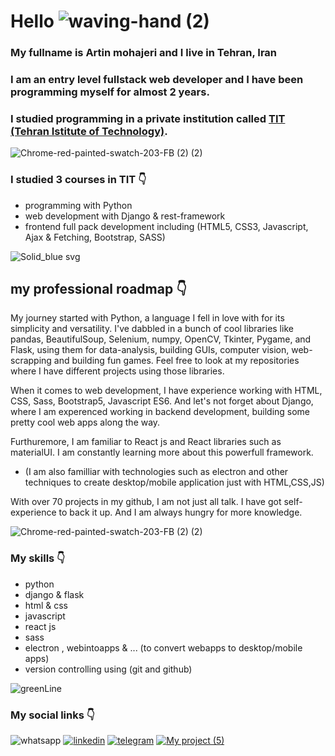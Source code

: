 # Hello ![waving-hand (2)](https://user-images.githubusercontent.com/95845593/227132383-7691337c-3295-4d96-970d-af8ff797bb33.gif)


### My fullname is Artin mohajeri and I live in Tehran, Iran
### I am an entry level fullstack web developer and I have been programming myself for almost 2 years.
### I studied programming in a private institution called [TIT (Tehran Istitute of Technology)](https://www.linkedin.com/company/mft-tit/people/).
![Chrome-red-painted-swatch-203-FB (2) (2)](https://user-images.githubusercontent.com/95845593/226827146-a5c7abde-57a1-49c0-9d41-26b2966c583c.png)

### I studied 3 courses in TIT 👇
* programming with Python
* web development with Django & rest-framework
* frontend full pack development including (HTML5, CSS3, Javascript, Ajax & Fetching, Bootstrap, SASS)

![Solid_blue svg](https://user-images.githubusercontent.com/95845593/226827645-b4dc6ae5-80dc-43bd-a152-61578b6f77f2.png)

## my professional roadmap 👇

My journey started with Python, a language I fell in love with for its simplicity and versatility. I've dabbled in a bunch of cool libraries like pandas, BeautifulSoup, Selenium, numpy, OpenCV, Tkinter, Pygame, and Flask, using them for data-analysis, building GUIs, computer vision, web-scrapping and building fun games. Feel free to look at my repositories where I have different projects using those libraries.

When it comes to web development, I have experience working with HTML, CSS, Sass, Bootstrap5, Javascript ES6. And let's not forget about Django, where I am experenced working in backend development, building some pretty cool web apps along the way.

Furthuremore, I am familiar to React js and React libraries such as materialUI. I am constantly learning more about this powerfull framework.

- (I am also familliar with technologies such as electron and other techniques to create desktop/mobile application just with HTML,CSS,JS)

With over 70 projects in my github, I am not just all talk. I have got self-experience to back it up. And I am always hungry for more knowledge.

![Chrome-red-painted-swatch-203-FB (2) (2)](https://user-images.githubusercontent.com/95845593/226827146-a5c7abde-57a1-49c0-9d41-26b2966c583c.png)

### My skills 👇
* python
* django & flask
* html & css
* javascript
* react js
* sass
* electron , webintoapps & ... (to convert webapps to desktop/mobile apps)
* version controlling using (git and github)

![greenLine](https://user-images.githubusercontent.com/95845593/227440363-d15769cb-a836-41b4-a141-c7eb8ef08561.png)

### My social links 👇
![whatsapp](https://user-images.githubusercontent.com/95845593/227444840-31ea6398-96e2-4d17-b9b0-70e0f7e0bf97.png) [![linkedin](https://user-images.githubusercontent.com/95845593/227445496-7a1f7990-871d-440e-a85c-0b28ecb9898e.png)](https://www.linkedin.com/in/artin-mohajeri/)  [![telegram](https://user-images.githubusercontent.com/95845593/227445657-481bf0b6-4bb2-4254-a683-3f5475c6ab93.png)](https://web.telegram.org/k/#@artin_mohajeri)  [![My project (5)](https://user-images.githubusercontent.com/95845593/227445861-479b5125-ec99-4e05-b507-c20147f08724.png)](https://www.instagram.com/artin.mohajeri)

